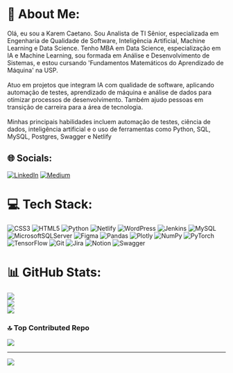 
# 💫 About Me:
Olá, eu sou a Karem Caetano. Sou Analista de TI Sênior, especializada em Engenharia de Qualidade de Software, Inteligência Artificial, Machine Learning e Data Science. Tenho MBA em Data Science, especialização em IA e Machine Learning, sou formada em Análise e Desenvolvimento de Sistemas, e estou cursando 'Fundamentos Matemáticos do Aprendizado de Máquina' na USP.<br><br>Atuo em projetos que integram IA com qualidade de software, aplicando automação de testes, aprendizado de máquina e análise de dados para otimizar processos de desenvolvimento. Também ajudo pessoas em transição de carreira para a área de tecnologia.<br><br>Minhas principais habilidades incluem automação de testes, ciência de dados, inteligência artificial e o uso de ferramentas como Python, SQL, MySQL, Postgres, Swagger e Netlify


## 🌐 Socials:
[![LinkedIn](https://img.shields.io/badge/LinkedIn-%230077B5.svg?logo=linkedin&logoColor=white)](https://linkedin.com/in/https://www.linkedin.com/in/karem-caetano-76922768/) [![Medium](https://img.shields.io/badge/Medium-12100E?logo=medium&logoColor=white)](https://medium.com/@https://medium.com/@journeyintech) 

# 💻 Tech Stack:
![CSS3](https://img.shields.io/badge/css3-%231572B6.svg?style=for-the-badge&logo=css3&logoColor=white) ![HTML5](https://img.shields.io/badge/html5-%23E34F26.svg?style=for-the-badge&logo=html5&logoColor=white) ![Python](https://img.shields.io/badge/python-3670A0?style=for-the-badge&logo=python&logoColor=ffdd54) ![Netlify](https://img.shields.io/badge/netlify-%23000000.svg?style=for-the-badge&logo=netlify&logoColor=#00C7B7) ![WordPress](https://img.shields.io/badge/WordPress-%23117AC9.svg?style=for-the-badge&logo=WordPress&logoColor=white) ![Jenkins](https://img.shields.io/badge/jenkins-%232C5263.svg?style=for-the-badge&logo=jenkins&logoColor=white) ![MySQL](https://img.shields.io/badge/mysql-4479A1.svg?style=for-the-badge&logo=mysql&logoColor=white) ![MicrosoftSQLServer](https://img.shields.io/badge/Microsoft%20SQL%20Server-CC2927?style=for-the-badge&logo=microsoft%20sql%20server&logoColor=white) ![Figma](https://img.shields.io/badge/figma-%23F24E1E.svg?style=for-the-badge&logo=figma&logoColor=white) ![Pandas](https://img.shields.io/badge/pandas-%23150458.svg?style=for-the-badge&logo=pandas&logoColor=white) ![Plotly](https://img.shields.io/badge/Plotly-%233F4F75.svg?style=for-the-badge&logo=plotly&logoColor=white) ![NumPy](https://img.shields.io/badge/numpy-%23013243.svg?style=for-the-badge&logo=numpy&logoColor=white) ![PyTorch](https://img.shields.io/badge/PyTorch-%23EE4C2C.svg?style=for-the-badge&logo=PyTorch&logoColor=white) ![TensorFlow](https://img.shields.io/badge/TensorFlow-%23FF6F00.svg?style=for-the-badge&logo=TensorFlow&logoColor=white) ![Git](https://img.shields.io/badge/git-%23F05033.svg?style=for-the-badge&logo=git&logoColor=white) ![Jira](https://img.shields.io/badge/jira-%230A0FFF.svg?style=for-the-badge&logo=jira&logoColor=white) ![Notion](https://img.shields.io/badge/Notion-%23000000.svg?style=for-the-badge&logo=notion&logoColor=white) ![Swagger](https://img.shields.io/badge/-Swagger-%23Clojure?style=for-the-badge&logo=swagger&logoColor=white)
# 📊 GitHub Stats:
![](https://github-readme-stats.vercel.app/api?username=karemcaetanotech&theme=dark&hide_border=false&include_all_commits=false&count_private=false)<br/>
![](https://github-readme-streak-stats.herokuapp.com/?user=karemcaetanotech&theme=dark&hide_border=false)<br/>
![](https://github-readme-stats.vercel.app/api/top-langs/?username=karemcaetanotech&theme=dark&hide_border=false&include_all_commits=false&count_private=false&layout=compact)

### 🔝 Top Contributed Repo
![](https://github-contributor-stats.vercel.app/api?username=karemcaetanotech&limit=5&theme=dark&combine_all_yearly_contributions=true)

---
[![](https://visitcount.itsvg.in/api?id=karemcaetanotech&icon=0&color=0)](https://visitcount.itsvg.in)

<!-- Proudly created with GPRM ( https://gprm.itsvg.in ) -->
